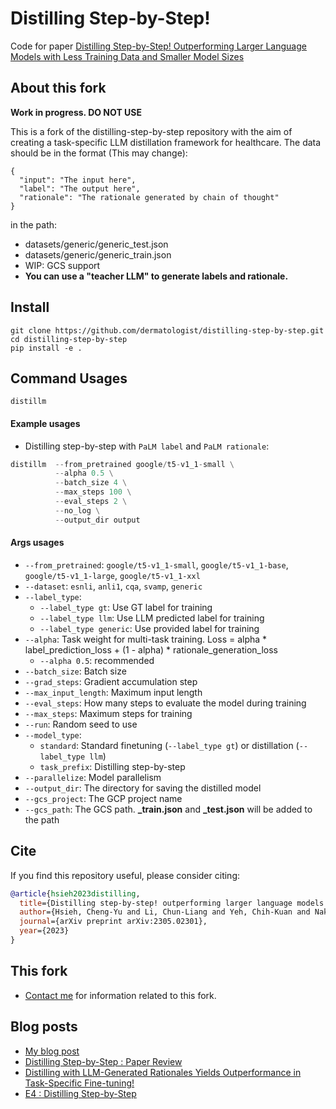 # Distilling Step-by-Step!

Code for paper [Distilling Step-by-Step! Outperforming Larger Language Models with Less Training Data and Smaller Model Sizes](https://arxiv.org/abs/2305.02301)

## About this fork

**Work in progress. DO NOT USE**

This is a fork of the distilling-step-by-step repository with the aim of creating a task-specific LLM distillation framework for healthcare. The data should be in the format (This may change):

```
{
  "input": "The input here",
  "label": "The output here",
  "rationale": "The rationale generated by chain of thought"
}
```
in the path:
* datasets/generic/generic_test.json
* datasets/generic/generic_train.json
* WIP: GCS support
* **You can use a "teacher LLM" to generate labels and rationale.**
<!-- [![Distilling-step-by-step](https://github.com/dermatologist/distilling-step-by-step/blob/develop/notes/arch.drawio.svg)](https://github.com/dermatologist/distilling-step-by-step/blob/develop/notes/arch.drawio.svg) -->

## Install

```
git clone https://github.com/dermatologist/distilling-step-by-step.git
cd distilling-step-by-step
pip install -e .

```

## Command Usages
```
distillm
```

#### Example usages

- Distilling step-by-step with `PaLM label` and `PaLM rationale`:
```python
distillm  --from_pretrained google/t5-v1_1-small \
          --alpha 0.5 \
          --batch_size 4 \
          --max_steps 100 \
          --eval_steps 2 \
          --no_log \
          --output_dir output
```

#### Args usages
- `--from_pretrained`: `google/t5-v1_1-small`, `google/t5-v1_1-base`, `google/t5-v1_1-large`, `google/t5-v1_1-xxl`
- `--dataset`: `esnli`, `anli1`, `cqa`, `svamp`, `generic`
- `--label_type`:
  - `--label_type gt`: Use GT label for training
  - `--label_type llm`: Use LLM predicted label for training
  - `--label_type generic`: Use provided label for training
- `--alpha`: Task weight for multi-task training. Loss = alpha * label_prediction_loss + (1 - alpha) * rationale_generation_loss
  - `--alpha 0.5`: recommended
- `--batch_size`: Batch size
- `--grad_steps`: Gradient accumulation step
- `--max_input_length`: Maximum input length
- `--eval_steps`: How many steps to evaluate the model during training
- `--max_steps`: Maximum steps for training
- `--run`: Random seed to use
- `--model_type`:
  - `standard`: Standard finetuning (`--label_type gt`) or distillation (`--label_type llm`)
  - `task_prefix`: Distilling step-by-step
- `--parallelize`: Model parallelism
- `--output_dir`: The directory for saving the distilled model
- `--gcs_project`: The GCP project name
- `--gcs_path`: The GCS path. **_train.json** and **_test.json** will be added to the path
## Cite
If you find this repository useful, please consider citing:
```bibtex
@article{hsieh2023distilling,
  title={Distilling step-by-step! outperforming larger language models with less training data and smaller model sizes},
  author={Hsieh, Cheng-Yu and Li, Chun-Liang and Yeh, Chih-Kuan and Nakhost, Hootan and Fujii, Yasuhisa and Ratner, Alexander and Krishna, Ranjay and Lee, Chen-Yu and Pfister, Tomas},
  journal={arXiv preprint arXiv:2305.02301},
  year={2023}
}
```

## This fork
* [Contact me](https://nuchange.ca/contact) for information related to this fork.

## Blog posts
* [My blog post](https://nuchange.ca/2023/08/distilling-llms-to-small-task-specific-models.html)
* [Distilling Step-by-Step : Paper Review](https://vijayasriiyer.medium.com/distilling-step-by-step-paper-review-1937cf4ced2f)
* [Distilling with LLM-Generated Rationales Yields Outperformance in Task-Specific Fine-tuning!](https://medium.com/mlearning-ai/distilling-with-llm-generated-rationales-yields-outperformance-in-task-specific-fine-tuning-f1a08ff8ffa9)
* [E4 : Distilling Step-by-Step](https://medium.com/papers-i-found/e4-distilling-step-by-step-fc32874f1245)
